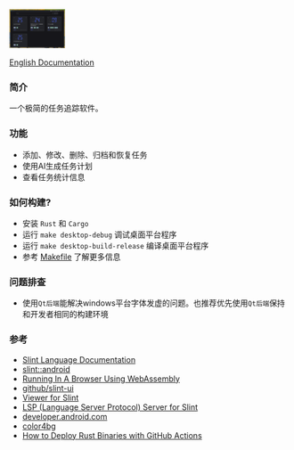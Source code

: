<img src="./screenshot/1.png" width="100"/>

[English Documentation](./README.md)

### 简介
一个极简的任务追踪软件。

### 功能
- 添加、修改、删除、归档和恢复任务
- 使用AI生成任务计划
- 查看任务统计信息

### 如何构建?
- 安装 `Rust` 和 `Cargo`
- 运行 `make desktop-debug` 调试桌面平台程序
- 运行 `make desktop-build-release` 编译桌面平台程序
- 参考 [Makefile](./Makefile) 了解更多信息

### 问题排查
- 使用`Qt后端`能解决windows平台字体发虚的问题。也推荐优先使用`Qt后端`保持和开发者相同的构建环境

### 参考
- [Slint Language Documentation](https://slint-ui.com/releases/1.0.0/docs/slint/)
- [slint::android](https://snapshots.slint.dev/master/docs/rust/slint/android/#building-and-deploying)
- [Running In A Browser Using WebAssembly](https://releases.slint.dev/1.7.0/docs/slint/src/quickstart/running_in_a_browser)
- [github/slint-ui](https://github.com/slint-ui/slint)
- [Viewer for Slint](https://github.com/slint-ui/slint/tree/master/tools/viewer)
- [LSP (Language Server Protocol) Server for Slint](https://github.com/slint-ui/slint/tree/master/tools/lsp)
- [developer.android.com](https://developer.android.com/guide)
- [color4bg](https://www.color4bg.com/zh-hans/)
- [How to Deploy Rust Binaries with GitHub Actions](https://dzfrias.dev/blog/deploy-rust-cross-platform-github-actions/)
